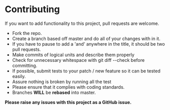 # Contributing

If you want to add functionality to this project, pull requests are welcome.

- Fork the repo.
- Create a branch based off master and do all of your changes with in it.
- If you have to pause to add a 'and' anywhere in the title, it should be two pull requests.
- Make commits of logical units and describe them properly
- Check for unnecessary whitespace with git diff --check before committing.
- If possible, submit tests to your patch / new feature so it can be tested easily.
- Assure nothing is broken by running all the test
- Please ensure that it complies with coding standards.
- Branches **WILL** be **rebased** into master.

**Please raise any issues with this project as a GitHub issue.**
